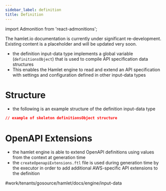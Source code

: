 ```yaml
---
sidebar_label: definition
title: Definition
---
```

import Admonition from 'react-admonitions';

<Admonition type="warning" title="Under Construction">
The hamlet.io documentation is currently under significant re-development. Existing content is a placeholder and will be updated very soon.
</Admonition>

* the definition input-data type implements a global variable (`definitionsObject`) that is used to compile API specification data structures
* This enables the Hamlet engine to read and extend an API specification with settings and configuration defined in other input-data types

# Structure
* the following is an example structure of the definition input-data type

```json
// example of skeleton definitionsObject structure
```

# OpenAPI Extensions
* the hamlet engine is able to extend OpenAPI definitions using values from the context at generation time
* the `createOpenapiExtensions.ftl` file is used during generation time by the executor in order to add additional AWS-specific API extensions to the definition

#work/tenants/gosource/hamlet/docs/engine/input-data